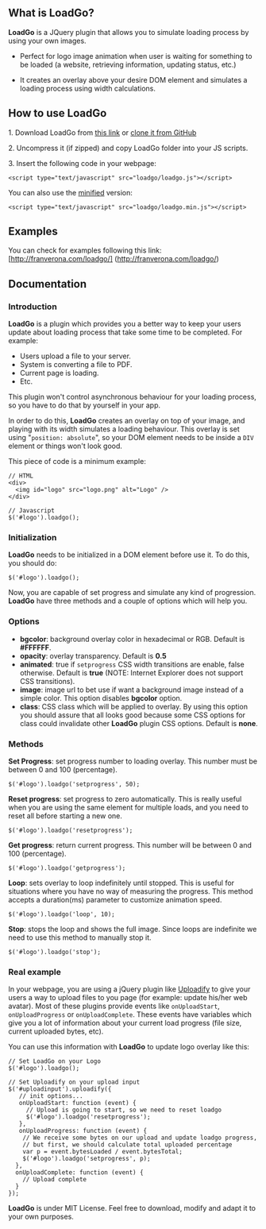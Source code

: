 ## What is LoadGo?

**LoadGo** is a JQuery plugin that allows you to simulate loading process by using your own images.

- Perfect for logo image animation when user is waiting for something to be loaded (a website, retrieving information, updating status, etc.)

- It creates an overlay above your desire DOM element and simulates a loading process using width calculations.

## How to use LoadGo

1\. Download LoadGo from [this link](http://franverona.com/loadgo.zip) or [clone it from GitHub](https://github.com/franverona/loadgo)

2\. Uncompress it (if zipped) and copy LoadGo folder into your JS scripts.

3\. Insert the following code in your webpage:

    <script type="text/javascript" src="loadgo/loadgo.js"></script>

You can also use the [minified](http://en.wikipedia.org/wiki/Minification_(programming)) version:

    <script type="text/javascript" src="loadgo/loadgo.min.js"></script>

## Examples

You can check for examples following this link: [http://franverona.com/loadgo/] (http://franverona.com/loadgo/)

## Documentation

### Introduction

**LoadGo** is a plugin which provides you a better way to keep your users update about loading process that take some time to be completed. For example:

*   Users upload a file to your server.
*   System is converting a file to PDF.
*   Current page is loading.
*   Etc.

This plugin won't control asynchronous behaviour for your loading process, so you have to do that by yourself in your app.

In order to do this, **LoadGo** creates an overlay on top of your image, and playing with its width simulates a loading behaviour. This overlay is set using "`position: absolute`", so your DOM element needs to be inside a `DIV` element or things won't look good.

This piece of code is a minimum example:

    // HTML
    <div>
      <img id="logo" src="logo.png" alt="Logo" />
    </div>

    // Javascript
    $('#logo').loadgo();

### Initialization

**LoadGo** needs to be initialized in a DOM element before use it. To do this, you should do:

    $('#logo').loadgo();

Now, you are capable of set progress and simulate any kind of progression. **LoadGo** have three methods and a couple of options which will help you.

### Options

*   **bgcolor**: background overlay color in hexadecimal or RGB. Default is **#FFFFFF**.
*   **opacity**: overlay transparency. Default is **0.5**
*   **animated**: true if `setprogress` CSS width transitions are enable, false otherwise. Default is **true** (NOTE: Internet Explorer does not support CSS transitions).
*   **image**: image url to bet use if want a background image instead of a simple color. This option disables **bgcolor** option.
*   **class**: CSS class which will be applied to overlay. By using this option you should assure that all looks good because some CSS options for class could invalidate other **LoadGo** plugin CSS options. Default is **none**.

### Methods

**Set Progress**: set progress number to loading overlay. This number must be between 0 and 100 (percentage).

    $('#logo').loadgo('setprogress', 50);

**Reset progress**: set progress to zero automatically. This is really useful when you are using the same element for multiple loads, and you need to reset all before starting a new one.

    $('#logo').loadgo('resetprogress');

**Get progress**: return current progress. This number will be between 0 and 100 (percentage).

    $('#logo').loadgo('getprogress');

**Loop**: sets overlay to loop indefinitely until stopped. This is useful for situations where you have no way of measuring the progress. This method accepts a duration(ms) parameter to customize animation speed.

    $('#logo').loadgo('loop', 10);

**Stop**: stops the loop and shows the full image. Since loops are indefinite we need to use this method to manually stop it.

    $('#logo').loadgo('stop');

### Real example

In your webpage, you are using a jQuery plugin like [Uploadify](http://www.uploadify.com/) to give your users a way to upload files to you page (for example: update his/her web avatar). Most of these plugins provide events like `onUploadStart`, `onUploadProgress` or `onUploadComplete`. These events have variables which give you a lot of information about your current load progress (file size, current uploaded bytes, etc).

You can use this information with **LoadGo** to update logo overlay like this:

    // Set LoadGo on your Logo
    $('#logo').loadgo();

    // Set Uploadify on your upload input
    $('#uploadinput').uploadify({
       // init options...
       onUploadStart: function (event) {
         // Upload is going to start, so we need to reset loadgo
         $('#logo').loadgo('resetprogress');
       },
       onUploadProgress: function (event) {
        // We receive some bytes on our upload and update loadgo progress,
        // but first, we should calculate total uploaded percentage
        var p = event.bytesLoaded / event.bytesTotal;
        $('#logo').loadgo('setprogress', p);
      },
      onUploadComplete: function (event) {
        // Upload complete
      }
    });

**LoadGo** is under MIT License. Feel free to download, modify and adapt it to your own purposes.
